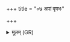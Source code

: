 +++
title = "०७ अपां वृषभः"

+++
<details><summary>मूलम् (GR)</summary>

(…) अपां वृषभः (…) ॥ +++(see stanza 1)+++
</details>